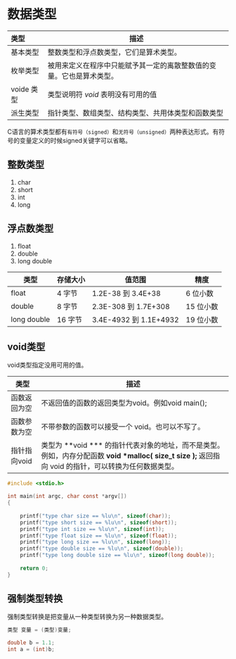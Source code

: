 # 数据类型

| 类型       | 描述                                                         |
| :--------- | ------------------------------------------------------------ |
| 基本类型   | 整数类型和浮点数类型，它们是算术类型。                       |
| 枚举类型   | 被用来定义在程序中只能赋予其一定的离散整数值的变量。它也是算术类型。 |
| voide 类型 | 类型说明符 *void* 表明没有可用的值                           |
| 派生类型   | 指针类型、数组类型、结构类型、共用体类型和函数类型           |

C语言的算术类型都有`有符号（signed）`和`无符号（unsigned）`两种表达形式。有符号的变量定义的时候signed关键字可以省略。

## 整数类型

1. char
2. short
3. int
4. long

## 浮点数类型

1. float
2. double
3. long double

| 类型        | 存储大小 | 值范围                 | 精度      |
| ----------- | -------- | ---------------------- | --------- |
| float       | 4 字节   | 1.2E-38 到 3.4E+38     | 6 位小数  |
| double      | 8 字节   | 2.3E-308 到 1.7E+308   | 15 位小数 |
| long double | 16 字节  | 3.4E-4932 到 1.1E+4932 | 19 位小数 |

## void类型

void类型指定没用可用的值。

| 类型         | 描述                                                         |
| ------------ | ------------------------------------------------------------ |
| 函数返回为空 | 不返回值的函数的返回类型为void。例如void main();             |
| 函数参数为空 | 不带参数的函数可以接受一个 void。也可以不写了。              |
| 指针指向void | 类型为 **void *** 的指针代表对象的地址，而不是类型。例如，内存分配函数 **void \*malloc( size_t size );** 返回指向 void 的指针，可以转换为任何数据类型。 |

```c
#include <stdio.h>

int main(int argc, char const *argv[])
{
    
    printf("type char size == %lu\n", sizeof(char));
    printf("type short size == %lu\n", sizeof(short));
    printf("type int size == %lu\n", sizeof(int));
    printf("type float size == %lu\n", sizeof(float));
    printf("type long size == %lu\n", sizeof(long));
    printf("type double size == %lu\n", sizeof(double));
    printf("type long double size == %lu\n", sizeof(long double));
   
    return 0;
}
```

## 强制类型转换

强制类型转换是把变量从一种类型转换为另一种数据类型。

```c
类型 变量 = (类型)变量;
```

```c
double b = 1.1;
int a = (int)b;
```